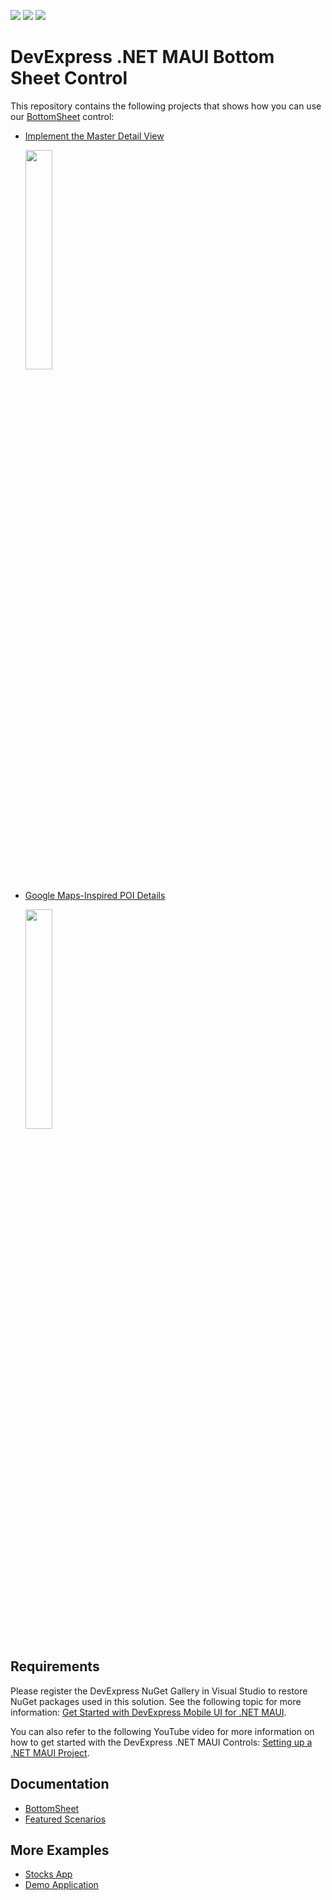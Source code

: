 <!-- default badges list -->
![](https://img.shields.io/endpoint?url=https://codecentral.devexpress.com/api/v1/VersionRange/619814269/24.1.3%2B)
[![](https://img.shields.io/badge/Open_in_DevExpress_Support_Center-FF7200?style=flat-square&logo=DevExpress&logoColor=white)](https://supportcenter.devexpress.com/ticket/details/T1156269)
[![](https://img.shields.io/badge/📖_How_to_use_DevExpress_Examples-e9f6fc?style=flat-square)](https://docs.devexpress.com/GeneralInformation/403183)
<!-- default badges end -->
# DevExpress .NET MAUI Bottom Sheet Control

This repository contains the following projects that shows how you can use our [BottomSheet](https://docs.devexpress.com/MAUI/DevExpress.Maui.Controls.BottomSheet?v=23.1) control:

* [Implement the Master Detail View](CS/MasterDetail/Readme.md)

    <img src="https://user-images.githubusercontent.com/12169834/227953850-11c0d7cc-e6c5-49ec-ac59-80837663c0d0.png" width="30%"/>

* [Google Maps-Inspired POI Details](CS/GoogleMaps-InspiredPOIDetails/Readme.md)

    <img src="https://github.com/DevExpress-Examples/maui-bottom-sheet/assets/12169834/20ae4825-4c89-4346-8730-f0481c233714" width="30%"/>
    
## Requirements

Please register the DevExpress NuGet Gallery in Visual Studio to restore NuGet packages used in this solution. See the following topic for more information: [Get Started with DevExpress Mobile UI for .NET MAUI](https://docs.devexpress.com/MAUI/403249/get-started).

You can also refer to the following YouTube video for more information on how to get started with the DevExpress .NET MAUI Controls: [Setting up a .NET MAUI Project](https://www.youtube.com/watch?v=juJvl5UicIQ).



## Documentation

- [BottomSheet](https://docs.devexpress.com/MAUI/DevExpress.Maui.Controls.BottomSheet?v=23.1)
- [Featured Scenarios](https://docs.devexpress.com/MAUI/404291/scenarios)

## More Examples

* [Stocks App](https://github.com/DevExpress-Examples/maui-stocks-mini)
* [Demo Application](https://github.com/DevExpress-Examples/maui-demo-app)
